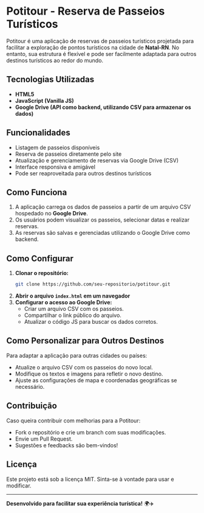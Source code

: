 # Potitour - Reserva de Passeios Turísticos

Potitour é uma aplicação de reservas de passeios turísticos projetada para facilitar a exploração de pontos turísticos na cidade de **Natal-RN**. No entanto, sua estrutura é flexível e pode ser facilmente adaptada para outros destinos turísticos ao redor do mundo.

## Tecnologias Utilizadas

- **HTML5**
- **JavaScript (Vanilla JS)**
- **Google Drive (API como backend, utilizando CSV para armazenar os dados)**

## Funcionalidades

- Listagem de passeios disponíveis
- Reserva de passeios diretamente pelo site
- Atualização e gerenciamento de reservas via Google Drive (CSV)
- Interface responsiva e amigável
- Pode ser reaproveitada para outros destinos turísticos

## Como Funciona

1. A aplicação carrega os dados de passeios a partir de um arquivo CSV hospedado no **Google Drive**.
2. Os usuários podem visualizar os passeios, selecionar datas e realizar reservas.
3. As reservas são salvas e gerenciadas utilizando o Google Drive como backend.

## Como Configurar

1. **Clonar o repositório:**
   ```sh
   git clone https://github.com/seu-repositorio/potitour.git
   ```
2. **Abrir o arquivo `index.html` em um navegador**
3. **Configurar o acesso ao Google Drive:**
   - Criar um arquivo CSV com os passeios.
   - Compartilhar o link público do arquivo.
   - Atualizar o código JS para buscar os dados corretos.

## Como Personalizar para Outros Destinos

Para adaptar a aplicação para outras cidades ou países:
- Atualize o arquivo CSV com os passeios do novo local.
- Modifique os textos e imagens para refletir o novo destino.
- Ajuste as configurações de mapa e coordenadas geográficas se necessário.

## Contribuição

Caso queira contribuir com melhorias para a Potitour:
- Fork o repositório e crie um branch com suas modificações.
- Envie um Pull Request.
- Sugestões e feedbacks são bem-vindos!

## Licença

Este projeto está sob a licença MIT. Sinta-se à vontade para usar e modificar.

---

**Desenvolvido para facilitar sua experiência turística!** 🌍✈️

